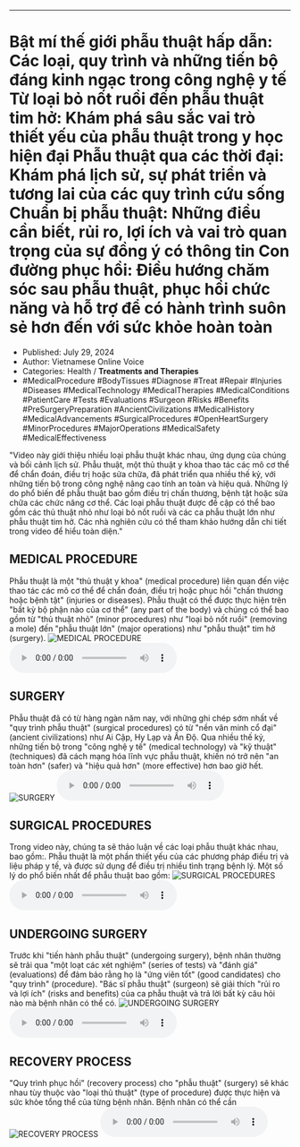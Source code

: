 
---

# Bật mí thế giới phẫu thuật hấp dẫn: Các loại, quy trình và những tiến bộ đáng kinh ngạc trong công nghệ y tế Từ loại bỏ nốt ruồi đến phẫu thuật tim hở: Khám phá sâu sắc vai trò thiết yếu của phẫu thuật trong y học hiện đại Phẫu thuật qua các thời đại: Khám phá lịch sử, sự phát triển và tương lai của các quy trình cứu sống Chuẩn bị phẫu thuật: Những điều cần biết, rủi ro, lợi ích và vai trò quan trọng của sự đồng ý có thông tin Con đường phục hồi: Điều hướng chăm sóc sau phẫu thuật, phục hồi chức năng và hỗ trợ để có hành trình suôn sẻ hơn đến với sức khỏe hoàn toàn

- Published: July 29, 2024
- Author: Vietnamese Online Voice
- Categories: Health / **Treatments and Therapies**
- #MedicalProcedure #BodyTissues #Diagnose #Treat #Repair #Injuries #Diseases #MedicalTechnology #MedicalTherapies #MedicalConditions #PatientCare #Tests #Evaluations #Surgeon #Risks #Benefits #PreSurgeryPreparation #AncientCivilizations #MedicalHistory #MedicalAdvancements #SurgicalProcedures #OpenHeartSurgery #MinorProcedures #MajorOperations #MedicalSafety #MedicalEffectiveness

"Video này giới thiệu nhiều loại phẫu thuật khác nhau, ứng dụng của chúng và bối cảnh lịch sử. Phẫu thuật, một thủ thuật y khoa thao tác các mô cơ thể để chẩn đoán, điều trị hoặc sửa chữa, đã phát triển qua nhiều thế kỷ, với những tiến bộ trong công nghệ nâng cao tính an toàn và hiệu quả. Những lý do phổ biến để phẫu thuật bao gồm điều trị chấn thương, bệnh tật hoặc sửa chữa các chức năng cơ thể. Các loại phẫu thuật được đề cập có thể bao gồm các thủ thuật nhỏ như loại bỏ nốt ruồi và các ca phẫu thuật lớn như phẫu thuật tim hở. Các nhà nghiên cứu có thể tham khảo hướng dẫn chi tiết trong video để hiểu toàn diện."


## MEDICAL PROCEDURE

Phẫu thuật là một "thủ thuật y khoa" (medical procedure) liên quan đến việc thao tác các mô cơ thể để chẩn đoán, điều trị hoặc phục hồi "chấn thương hoặc bệnh tật" (injuries or diseases). Phẫu thuật có thể được thực hiện trên "bất kỳ bộ phận nào của cơ thể" (any part of the body) và chúng có thể bao gồm từ "thủ thuật nhỏ" (minor procedures) như "loại bỏ nốt ruồi" (removing a mole) đến "phẫu thuật lớn" (major operations) như "phẫu thuật" tim hở (surgery).
![MEDICAL PROCEDURE](https://http-archiver-apis-production-80.schnworks.com/storage/images/transitions/2024-07-29/transition-13069683837-Montserrat-SemiBold-9C27B0.jpg)
<audio controls>
    <source src="https://http-archiver-apis-production-80.schnworks.com/storage/storage/audio/file-63316507897.mp3" type="audio/mpeg">
</audio>



## SURGERY

Phẫu thuật đã có từ hàng ngàn năm nay, với những ghi chép sớm nhất về "quy trình phẫu thuật" (surgical procedures) có từ "nền văn minh cổ đại" (ancient civilizations) như Ai Cập, Hy Lạp và Ấn Độ. Qua nhiều thế kỷ, những tiến bộ trong "công nghệ y tế" (medical technology) và "kỹ thuật" (techniques) đã cách mạng hóa lĩnh vực phẫu thuật, khiến nó trở nên "an toàn hơn" (safer) và "hiệu quả hơn" (more effective) hơn bao giờ hết.
![SURGERY](https://http-archiver-apis-production-80.schnworks.com/storage/images/transitions/2024-07-29/transition-40720062387-Montserrat-Regular-512DA8.jpg)
<audio controls>
    <source src="https://http-archiver-apis-production-80.schnworks.com/storage/storage/audio/file-16787664568.mp3" type="audio/mpeg">
</audio>



## SURGICAL PROCEDURES

Trong video này, chúng ta sẽ thảo luận về các loại phẫu thuật khác nhau, bao gồm:. Phẫu thuật là một phần thiết yếu của các phương pháp điều trị và liệu pháp y tế, và được sử dụng để điều trị nhiều tình trạng bệnh lý. Một số lý do phổ biến nhất để phẫu thuật bao gồm:
![SURGICAL PROCEDURES](https://http-archiver-apis-production-80.schnworks.com/storage/images/transitions/2024-07-29/transition-11075822633-Montserrat-Regular-283593.jpg)
<audio controls>
    <source src="https://http-archiver-apis-production-80.schnworks.com/storage/storage/audio/file-16782686049.mp3" type="audio/mpeg">
</audio>



## UNDERGOING SURGERY

Trước khi "tiến hành phẫu thuật" (undergoing surgery), bệnh nhân thường sẽ trải qua "một loạt các xét nghiệm" (series of tests) và "đánh giá" (evaluations) để đảm bảo rằng họ là "ứng viên tốt" (good candidates) cho "quy trình" (procedure). "Bác sĩ phẫu thuật" (surgeon) sẽ giải thích "rủi ro và lợi ích" (risks and benefits) của ca phẫu thuật và trả lời bất kỳ câu hỏi nào mà bệnh nhân có thể có.
![UNDERGOING SURGERY](https://http-archiver-apis-production-80.schnworks.com/storage/images/transitions/2024-07-29/transition-34315962834-Montserrat-Medium-1A237E.jpg)
<audio controls>
    <source src="https://http-archiver-apis-production-80.schnworks.com/storage/storage/audio/file-6142947147.mp3" type="audio/mpeg">
</audio>



## RECOVERY PROCESS

"Quy trình phục hồi" (recovery process) cho "phẫu thuật" (surgery) sẽ khác nhau tùy thuộc vào "loại thủ thuật" (type of procedure) được thực hiện và sức khỏe tổng thể của từng bệnh nhân. Bệnh nhân có thể cần
![RECOVERY PROCESS](https://http-archiver-apis-production-80.schnworks.com/storage/images/transitions/2024-07-29/transition-14889407334-Montserrat-Bold-7B1FA2.jpg)
<audio controls>
    <source src="https://http-archiver-apis-production-80.schnworks.com/storage/storage/audio/file-18011567825.mp3" type="audio/mpeg">
</audio>

